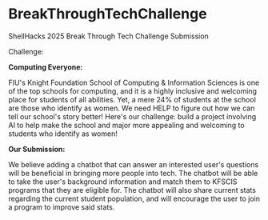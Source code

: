 # BreakThroughTechChallenge
ShellHacks 2025 Break Through Tech Challenge Submission

Challenge:

**Computing Everyone:**

FIU's Knight Foundation School of Computing & Information Sciences is one of the top schools for computing, and it is a highly inclusive and welcoming place for students of all abilities. Yet, a mere 24% of students at the school are those who identify as women. We need HELP to figure out how we can tell our school's story better! Here's our challenge: build a project involving AI to help make the school and major more appealing and welcoming to students who identify as women!

**Our Submission:**

We believe adding a chatbot that can answer an interested user's questions will be beneficial in bringing more people into tech. The chatbot will be able to take the user's background information and match them to KFSCIS programs that they are eligible for. The chatbot will also share current stats regarding the current student population, and will encourage the user to join a program to improve said stats.